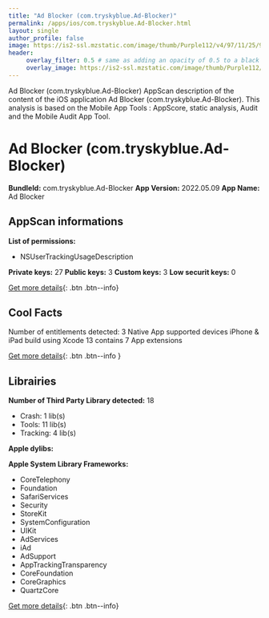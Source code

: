 ```yaml
---
title: "Ad Blocker (com.tryskyblue.Ad-Blocker)"
permalink: /apps/ios/com.tryskyblue.Ad-Blocker.html
layout: single
author_profile: false
image: https://is2-ssl.mzstatic.com/image/thumb/Purple112/v4/97/11/25/97112533-5cae-b576-4723-32b9af11a2dc/AppIcon-0-1x_U007emarketing-0-7-0-85-220.png/512x512bb.jpg
header: 
     overlay_filter: 0.5 # same as adding an opacity of 0.5 to a black background
     overlay_image: https://is2-ssl.mzstatic.com/image/thumb/Purple112/v4/97/11/25/97112533-5cae-b576-4723-32b9af11a2dc/AppIcon-0-1x_U007emarketing-0-7-0-85-220.png/512x512bb.jpg
---
```

Ad Blocker (com.tryskyblue.Ad-Blocker) AppScan description of the content of the iOS application Ad Blocker (com.tryskyblue.Ad-Blocker). This analysis is based on the Mobile App Tools : AppScore, static analysis, Audit and the Mobile Audit App Tool.

# Ad Blocker (com.tryskyblue.Ad-Blocker)

**BundleId:** com.tryskyblue.Ad-Blocker
**App Version:** 2022.05.09
**App Name:** Ad Blocker


## AppScan informations 

**List of permissions:** 
- NSUserTrackingUsageDescription
  
  
**Private keys:** 27
**Public keys:** 3
**Custom keys:** 3
**Low securit keys:** 0
  
[Get more details](/pricing.html){: .btn .btn--info}

## Cool Facts

Number of entitlements detected: 3
Native App
supported devices iPhone & iPad
build using Xcode 13
contains 7 App extensions
  
[Get more details](/pricing.html){: .btn .btn--info }

## Librairies 
**Number of Third Party Library detected:** 18
- Crash: 1 lib(s)
- Tools: 11 lib(s)
- Tracking: 4 lib(s)


**Apple dylibs:**


**Apple System Library Frameworks:**
- CoreTelephony
- Foundation
- SafariServices
- Security
- StoreKit
- SystemConfiguration
- UIKit
- AdServices
- iAd
- AdSupport
- AppTrackingTransparency
- CoreFoundation
- CoreGraphics
- QuartzCore


  
[Get more details](/pricing.html){: .btn .btn--info}

